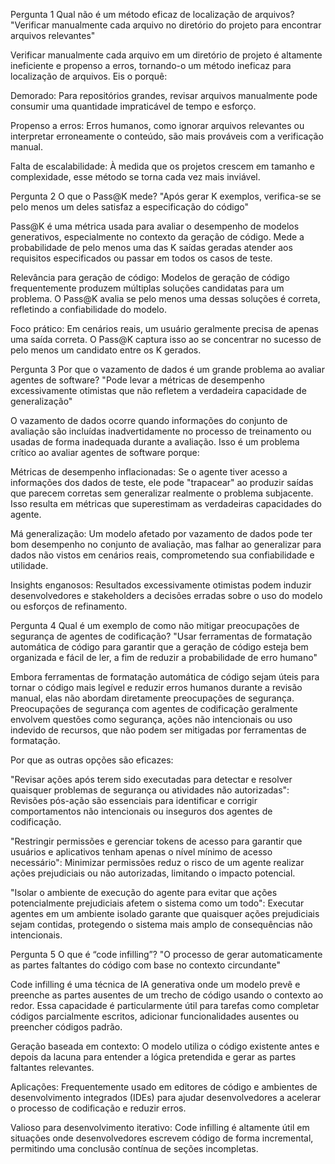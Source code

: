 Pergunta 1
Qual não é um método eficaz de localização de arquivos?
"Verificar manualmente cada arquivo no diretório do projeto para encontrar arquivos relevantes"

Verificar manualmente cada arquivo em um diretório de projeto é altamente ineficiente e propenso a erros, tornando-o um método ineficaz para localização de arquivos. Eis o porquê:

Demorado:
Para repositórios grandes, revisar arquivos manualmente pode consumir uma quantidade impraticável de tempo e esforço.

Propenso a erros:
Erros humanos, como ignorar arquivos relevantes ou interpretar erroneamente o conteúdo, são mais prováveis com a verificação manual.

Falta de escalabilidade:
À medida que os projetos crescem em tamanho e complexidade, esse método se torna cada vez mais inviável.

Pergunta 2
O que o Pass@K mede?
"Após gerar K exemplos, verifica-se se pelo menos um deles satisfaz a especificação do código"

Pass@K é uma métrica usada para avaliar o desempenho de modelos generativos, especialmente no contexto da geração de código. Mede a probabilidade de pelo menos uma das K saídas geradas atender aos requisitos especificados ou passar em todos os casos de teste.

Relevância para geração de código:
Modelos de geração de código frequentemente produzem múltiplas soluções candidatas para um problema. O Pass@K avalia se pelo menos uma dessas soluções é correta, refletindo a confiabilidade do modelo.

Foco prático:
Em cenários reais, um usuário geralmente precisa de apenas uma saída correta. O Pass@K captura isso ao se concentrar no sucesso de pelo menos um candidato entre os K gerados.

Pergunta 3
Por que o vazamento de dados é um grande problema ao avaliar agentes de software?
"Pode levar a métricas de desempenho excessivamente otimistas que não refletem a verdadeira capacidade de generalização"

O vazamento de dados ocorre quando informações do conjunto de avaliação são incluídas inadvertidamente no processo de treinamento ou usadas de forma inadequada durante a avaliação. Isso é um problema crítico ao avaliar agentes de software porque:

Métricas de desempenho inflacionadas:
Se o agente tiver acesso a informações dos dados de teste, ele pode "trapacear" ao produzir saídas que parecem corretas sem generalizar realmente o problema subjacente. Isso resulta em métricas que superestimam as verdadeiras capacidades do agente.

Má generalização:
Um modelo afetado por vazamento de dados pode ter bom desempenho no conjunto de avaliação, mas falhar ao generalizar para dados não vistos em cenários reais, comprometendo sua confiabilidade e utilidade.

Insights enganosos:
Resultados excessivamente otimistas podem induzir desenvolvedores e stakeholders a decisões erradas sobre o uso do modelo ou esforços de refinamento.

Pergunta 4
Qual é um exemplo de como não mitigar preocupações de segurança de agentes de codificação?
"Usar ferramentas de formatação automática de código para garantir que a geração de código esteja bem organizada e fácil de ler, a fim de reduzir a probabilidade de erro humano"

Embora ferramentas de formatação automática de código sejam úteis para tornar o código mais legível e reduzir erros humanos durante a revisão manual, elas não abordam diretamente preocupações de segurança. Preocupações de segurança com agentes de codificação geralmente envolvem questões como segurança, ações não intencionais ou uso indevido de recursos, que não podem ser mitigadas por ferramentas de formatação.

Por que as outras opções são eficazes:

"Revisar ações após terem sido executadas para detectar e resolver quaisquer problemas de segurança ou atividades não autorizadas": Revisões pós-ação são essenciais para identificar e corrigir comportamentos não intencionais ou inseguros dos agentes de codificação.

"Restringir permissões e gerenciar tokens de acesso para garantir que usuários e aplicativos tenham apenas o nível mínimo de acesso necessário": Minimizar permissões reduz o risco de um agente realizar ações prejudiciais ou não autorizadas, limitando o impacto potencial.

"Isolar o ambiente de execução do agente para evitar que ações potencialmente prejudiciais afetem o sistema como um todo": Executar agentes em um ambiente isolado garante que quaisquer ações prejudiciais sejam contidas, protegendo o sistema mais amplo de consequências não intencionais.

Pergunta 5
O que é “code infilling”?
"O processo de gerar automaticamente as partes faltantes do código com base no contexto circundante"

Code infilling é uma técnica de IA generativa onde um modelo prevê e preenche as partes ausentes de um trecho de código usando o contexto ao redor. Essa capacidade é particularmente útil para tarefas como completar códigos parcialmente escritos, adicionar funcionalidades ausentes ou preencher códigos padrão.

Geração baseada em contexto:
O modelo utiliza o código existente antes e depois da lacuna para entender a lógica pretendida e gerar as partes faltantes relevantes.

Aplicações:
Frequentemente usado em editores de código e ambientes de desenvolvimento integrados (IDEs) para ajudar desenvolvedores a acelerar o processo de codificação e reduzir erros.

Valioso para desenvolvimento iterativo:
Code infilling é altamente útil em situações onde desenvolvedores escrevem código de forma incremental, permitindo uma conclusão contínua de seções incompletas.
